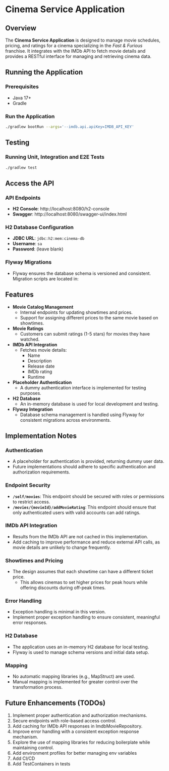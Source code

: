 # Cinema Service Application

## Overview

The **Cinema Service Application** is designed to manage movie schedules, pricing, and ratings for a cinema specializing in the *Fast & Furious* franchise. It integrates with the IMDb API to fetch movie details and provides a RESTful interface for managing and retrieving cinema data.

## Running the Application

### Prerequisites
* Java 17+
* Gradle

### Run the Application
```bash
./gradlew bootRun --args='--imdb.api.apiKey=IMDB_API_KEY'
```

## Testing

### Running Unit, Integration and E2E Tests
```bash
./gradlew test
```

## Access the API

### API Endpoints
* **H2 Console**: http://localhost:8080/h2-console
* **Swagger**: http://localhost:8080/swagger-ui/index.html

### H2 Database Configuration
* **JDBC URL**: `jdbc:h2:mem:cinema-db`
* **Username**: `sa`
* **Password**: (leave blank)

### Flyway Migrations
* Flyway ensures the database schema is versioned and consistent. Migration scripts are located in:


## Features

* **Movie Catalog Management**
  * Internal endpoints for updating showtimes and prices.
  * Support for assigning different prices to the same movie based on showtimes.
* **Movie Ratings**
  * Customers can submit ratings (1-5 stars) for movies they have watched.
* **IMDb API Integration**
  * Fetches movie details:
    * Name
    * Description
    * Release date
    * IMDb rating
    * Runtime
* **Placeholder Authentication**
  * A dummy authentication interface is implemented for testing purposes.
* **H2 Database**
  * An in-memory database is used for local development and testing.
* **Flyway Integration**
  * Database schema management is handled using Flyway for consistent migrations across environments.

## Implementation Notes

### Authentication
* A placeholder for authentication is provided, returning dummy user data.
* Future implementations should adhere to specific authentication and authorization requirements.

### Endpoint Security
* **`/self/movies`**: This endpoint should be secured with roles or permissions to restrict access.
* **`/movies/{movieId}/addMovieRating`**: This endpoint should ensure that only authenticated users with valid accounts can add ratings.

### IMDb API Integration
* Results from the IMDb API are not cached in this implementation.
* Add caching to improve performance and reduce external API calls, as movie details are unlikely to change frequently.

### Showtimes and Pricing
* The design assumes that each showtime can have a different ticket price.
  * This allows cinemas to set higher prices for peak hours while offering discounts during off-peak times.

### Error Handling
* Exception handling is minimal in this version.
* Implement proper exception handling to ensure consistent, meaningful error responses.

### H2 Database
* The application uses an in-memory H2 database for local testing.
* Flyway is used to manage schema versions and initial data setup.

### Mapping
* No automatic mapping libraries (e.g., MapStruct) are used.
* Manual mapping is implemented for greater control over the transformation process.

## Future Enhancements (TODOs)
1. Implement proper authentication and authorization mechanisms.
2. Secure endpoints with role-based access control.
3. Add caching for IMDb API responses in ImdbMovieRepository.
4. Improve error handling with a consistent exception response mechanism.
6. Explore the use of mapping libraries for reducing boilerplate while maintaining control.
7. Add environment profiles for better managing env variables
8. Add CI/CD
9. Add TestContainers in tests
